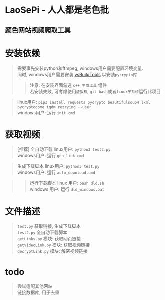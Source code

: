 # LaoSePi - 人人都是老色批
## 颜色网站视频爬取工具

# 安装依赖
> 需要事先安装python和ffmpeg, windows用户需要配置环境变量.  
> 同时, windows用户需要安装 [vsBuildTools](https://visualstudio.microsoft.com/zh-hans/thank-you-downloading-visual-studio/?sku=Community&rel=15#) 以安装`pycrypto`库  
> > 注意: 在安装界面勾选 `c++ 生成工具` 组件  
> > 若安装失败, 可考虑使用`虚拟机`, `git bash`或者`linux子系统`运行此项目

> linux用户: `pip3 install requests pycrypto beautifulsoup4 lxml pycryptodome tqdm retrying --user`  
> windows用户: 运行 `init.cmd`

# 获取视频
> \[推荐\] 全自动下载 
> linux用户: `python3 test2.py`  
> windows用户: 运行 `gen_link.cmd`

> 生成下载脚本
> linux用户: `python3 test.py`  
> windows用户: 运行 `auto_download.cmd`

> > 运行下载脚本
> > linux 用户: `bash dld.sh`  
> > windows 用户: 运行 `dld_windows.bat`

# 文件描述
> `test.py` 获取链接, 生成下载脚本  
> `test2.py` 全自动下载脚本  
> `getLinks.py` 模块: 获取网页链接  
> `getVideoLink.py` 模块: 获取视频链接  
> `decryptLink.py` 模块: 解密视频链接  

# todo
> 尝试适配其他网站  
> 链接数据库, 用于去重
